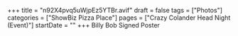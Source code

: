 +++
title = "n92X4pvq5uWjpEz5YTBr.avif"
draft = false
tags = ["Photos"]
categories = ["ShowBiz Pizza Place"]
pages = ["Crazy Colander Head Night (Event)"]
startDate = ""
+++
Billy Bob Signed Poster
